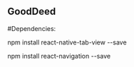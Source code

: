 ## GoodDeed

#Dependencies:

npm install react-native-tab-view --save

npm install react-navigation --save
